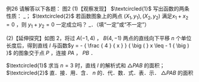 例26 请解答以下各题： 图2
(1)【观察发现】 $\textcircled{1}$ 写出函数的两条性质： _； $\textcircled{2}$ 若函数图象上的两点 $\left( { { X } _ { 1 } } , { { y } _ { 1 } } \right) , \left( { { X } _ { 2 } } , { { y } _ { 2 } } \right)$ 满足$x _ { 1 } + x _ { 2 } = 0$ ，则 $y _ { 1 } + y _ { 2 } = 0$ 一定成立吗？ _．（填“一定”或“不一定”）

(2)【延伸探究】如图 2，将过 $A \left( - 1 , 4 \right)$ ， $B ( 4 , - 1 )$ 两点的直线向下平移 $n$ 个单位长度后，得到直线 $l$ 与函数$y = - { \frac { 4 } { x } } { \big ( } x \leq - 1 { \big ) }$ 的图象交于点 $P$ ，连接 $P A$ ， $P B$ ．

$\textcircled{1}$ 求当 $n { = } 3$ 时，直线 $l$ 的解析式和 $\triangle P A B$ 的面积；$\textcircled{2}$ 直．接．用．含． $n$ 的．代．数．式．表．示． $\triangle P A B$ 的面积
